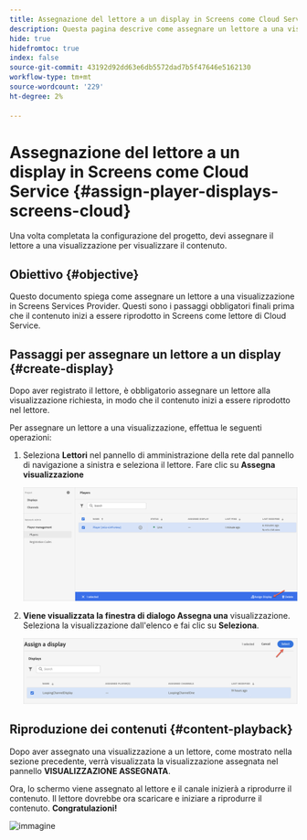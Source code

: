 ```yaml
---
title: Assegnazione del lettore a un display in Screens come Cloud Service
description: Questa pagina descrive come assegnare un lettore a una visualizzazione in Screens come Cloud Service.
hide: true
hidefromtoc: true
index: false
source-git-commit: 43192d92dd63e6db5572dad7b5f47646e5162130
workflow-type: tm+mt
source-wordcount: '229'
ht-degree: 2%

---
```



# Assegnazione del lettore a un display in Screens come Cloud Service {#assign-player-displays-screens-cloud}

Una volta completata la configurazione del progetto, devi assegnare il lettore a una visualizzazione per visualizzare il contenuto.

## Obiettivo {#objective}

Questo documento spiega come assegnare un lettore a una visualizzazione in Screens Services Provider. Questi sono i passaggi obbligatori finali prima che il contenuto inizi a essere riprodotto in Screens come lettore di Cloud Service.

## Passaggi per assegnare un lettore a un display {#create-display}

Dopo aver registrato il lettore, è obbligatorio assegnare un lettore alla visualizzazione richiesta, in modo che il contenuto inizi a essere riprodotto nel lettore.

Per assegnare un lettore a una visualizzazione, effettua le seguenti operazioni:

1. Seleziona **Lettori** nel pannello di amministrazione della rete dal pannello di navigazione a sinistra e seleziona il lettore. Fare clic su **Assegna visualizzazione**

   ![immagine](/help/screens-cloud/assets/player/register-player7.png)

1. **Viene visualizzata la finestra di dialogo Assegna una** visualizzazione. Seleziona la visualizzazione dall&#39;elenco e fai clic su **Seleziona**.

   ![immagine](/help/screens-cloud/assets/player/register-player8.png)

## Riproduzione dei contenuti {#content-playback}

Dopo aver assegnato una visualizzazione a un lettore, come mostrato nella sezione precedente, verrà visualizzata la visualizzazione assegnata nel pannello **VISUALIZZAZIONE ASSEGNATA**.

Ora, lo schermo viene assegnato al lettore e il canale inizierà a riprodurre il contenuto. Il lettore dovrebbe ora scaricare e iniziare a riprodurre il contenuto. **Congratulazioni!**

![immagine](/help/screens-cloud/assets/player/output.gif)


